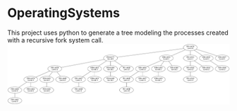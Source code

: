 ﻿# OperatingSystems
 
This project uses python to generate a tree modeling the processes created with a recursive fork system call.
![alt text](https://github.com/dpaceoffice/OperatingSystems/blob/main/tree.png)
